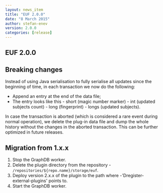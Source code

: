 ```yaml
---
layout: news_item
title: "EUF 2.0.0"
date: "8 March 2015"
author: stefan-enev
version: 2.0.0
categories: [release]
---
```


## EUF 2.0.0

## Breaking changes

Instead of using Java serialisation to fully serialise all updates since the beginning of time, in each transaction we now do the following:

* Append an entry at the end of the data file;
* The entry looks like this - short (magic number marker) - int (updated subjects count) - long (fingerprint) - longs (updated subjects).

In case the transaction is aborted (which is considered a rare event during normal operation), we delete the plug-in data file and dump the whole history without the changes in the aborted transaction. This can be further optimized in future releases.

## Migration from 1.x.x

1. Stop the GraphDB worker.
2. Delete the plugin directory from the repository - `/repositories/${repo.name}/storage/euf`.
3. Deploy version 2.x.x of the plugin to the path where -'Dregister-external-plugins' points to.
4. Start the GraphDB worker.

